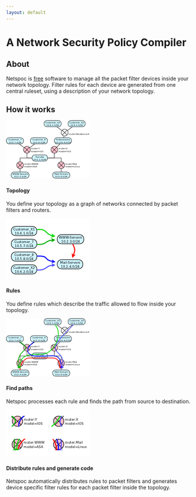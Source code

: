 ```yaml
---
layout: default
---
```


# A Network Security Policy Compiler

## About

Netspoc is [free](https://github.com/hknutzen/Netspoc/raw/releases/LICENSE)
software to manage all the packet filter devices inside your
network topology.  Filter rules for each device are generated from one
central ruleset, using a description of your network topology.

## How it works

<div class="gallery">

<div class="list" markdown="1">
 <img src="intro-topo.png"/>

#### Topology

You define your topology as a graph of networks connected by packet
filters and routers.

</div>

<div class="list" markdown="1">
 <img src="intro-rules.png"/>

#### Rules

You define rules which describe the traffic allowed to flow inside
your topology.

</div>

<div class="list" markdown="1">
 <img src="intro-topo-with-rules.png"/>

#### Find paths

Netspoc processes each rule and finds the path from source 
to destination.

</div>

<div class="list" markdown="1">
 <img src="intro-topo-with-rules-covered.png"/>

#### Distribute rules and generate code

Netspoc automatically distributes rules to packet filters and
generates device specific filter rules for each packet filter inside
the topology.
</div>

</div>
